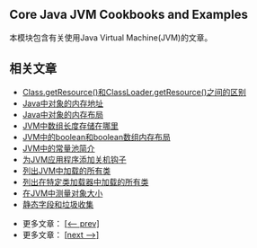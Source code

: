 ## Core Java JVM Cookbooks and Examples

本模块包含有关使用Java Virtual Machine(JVM)的文章。

## 相关文章

+ [Class.getResource()和ClassLoader.getResource()之间的区别](docs/Class.getResource()和ClassLoader.getResource()之间的区别.md)
+ [Java中对象的内存地址](docs/Java中对象的内存地址.md)
+ [Java中对象的内存布局](docs/Java中对象的内存布局.md)
+ [JVM中数组长度存储在哪里](docs/JVM中数组长度存储在哪里.md)
+ [JVM中的boolean和boolean数组内存布局](docs/JVM中的boolean和boolean数组内存布局.md)
+ [JVM中的常量池简介](docs/JVM中的常量池简介.md)
+ [为JVM应用程序添加关机钩子](docs/为JVM应用程序添加关机钩子.md)
+ [列出JVM中加载的所有类](docs/列出JVM中加载的所有类.md)
+ [列出在特定类加载器中加载的所有类](docs/列出在特定类加载器中加载的所有类.md)
+ [在JVM中测量对象大小](docs/在JVM中测量对象大小.md)
+ [静态字段和垃圾收集](docs/静态字段和垃圾收集.md)

- 更多文章： [[<-- prev]](../java-jvm-1/README.md)
- 更多文章： [[next -->]](../java-jvm-3/README.md)